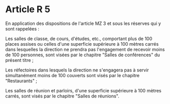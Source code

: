 # Article R 5

En application des dispositions de l'article MZ 3 et sous les réserves qui y sont rappelées :

Les salles de classe, de cours, d'études, etc., comportant plus de 100 places assises ou celles d'une superficie supérieure à 100 mètres carrés dans lesquelles la direction ne prendra pas l'engagement de recevoir moins de 100 personnes, sont visées par le chapitre "Salles de conférences" du présent titre ;

Les réfectoires dans lesquels la direction ne s'engagera pas à servir simultanément moins de 100 couverts sont visés par le chapitre "Restaurants" ;

Les salles de réunion et parloirs, d'une superficie supérieure à 100 mètres carrés, sont visés par le chapitre "Salles de réunions".
